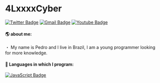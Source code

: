 # 4LxxxxCyber

[![Twitter Badge](https://img.shields.io/badge/-@4LxxxxCyber-6633cc?style=flat-square&labelColor=6633cc&logo=twitter&logoColor=white&link=https://twitter.com/4lxxxxcyber)](https://twitter.com/4lxxxxcyber)
[![Gmail Badge](https://img.shields.io/badge/-4lxxxxcyber@gmail.com-6633cc?style=flat-square&logo=Gmail&logoColor=white&link=mailto:4lxxxxcyber@gmail.com)](mailto:4lxxxxcyber@gmail.com)
[![Youtube Badge](https://img.shields.io/badge/-4LxxxxCyber-6633cc?style=flat-square&labelColor=6633cc&logo=youtube&logoColor=white&link=https://www.youtube.com/channel/UC1udFUM6us-c0s076wcwG-g)](https://www.youtube.com/channel/UC1udFUM6us-c0s076wcwG-g)

#### 🌎 about me:

・ My name is Pedro and I live in Brazil, I am a young programmer looking for more knowledge.

#### 🌟 Languages in which I program:

[![JavaScript Badge](https://img.shields.io/badge/-JavaScript-ADFF2F?style=flat-square&labelColor=ADFF2F&logo=javascript&logoColor=white&link=https://twitter.com/4lxxxxcyber)](https://twitter.com/4lxxxxcyber)

